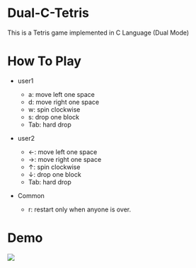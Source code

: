 # Dual-C-Tetris
This is a Tetris game implemented in C Language (Dual Mode)

# How To Play
* user1
  * a: move left one space
  * d: move right one space
  * w: spin clockwise
  * s: drop one block
  * Tab: hard drop
    
* user2
  * ←: move left one space
  * →: move right one space
  * ↑: spin clockwise
  * ↓: drop one block
  * Tab: hard drop
 
* Common
  * r: restart only when anyone is over.
 
# Demo
<image src="https://github.com/hoonisone/Dual-C-Tetris/assets/56896592/e6bbefaa-d775-4731-90be-b7b44e1fef62">
